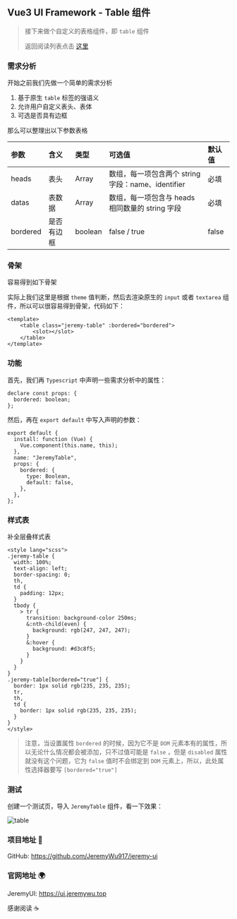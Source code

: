 ## Vue3 UI  Framework - Table 组件

> 接下来做个自定义的表格组件，即 `table` 组件
>
> 返回阅读列表点击 [这里](https://www.cnblogs.com/jeremywucnblog/p/15674656.html)

### 需求分析

开始之前我们先做一个简单的需求分析

1. 基于原生 `table` 标签的强语义
2. 允许用户自定义表头、表体
3. 可选是否具有边框

那么可以整理出以下参数表格

| 参数     | 含义       | 类型    | 可选值                                             | 默认值 |
| :------- | :--------- | :------ | :------------------------------------------------- | :----- |
| heads    | 表头       | Array   | 数组，每一项包含两个 string 字段：name、identifier | 必填   |
| datas    | 表数据     | Array   | 数组，每一项包含与 heads 相同数量的 string 字段    | 必填   |
| bordered | 是否有边框 | boolean | false / true                                       | false  |

### 骨架

容易得到如下骨架

实际上我们这里是根据 `theme` 值判断，然后去渲染原生的 `input` 或者 `textarea` 组件，所以可以很容易得到骨架，代码如下：

```vue
<template>
    <table class="jeremy-table" :bordered="bordered">
        <slot></slot>
    </table>
</template>
```

### 功能

首先，我们再 `Typescript` 中声明一些需求分析中的属性：

```vue
declare const props: {
  bordered: boolean;
};
```

然后，再在 `export default` 中写入声明的参数：

```vue
export default {
  install: function (Vue) {
    Vue.component(this.name, this);
  },
  name: "JeremyTable",
  props: {
    bordered: {
      type: Boolean,
      default: false,
    },
  },
};
```

### 样式表

补全层叠样式表

```vue
<style lang="scss">
.jeremy-table {
  width: 100%;
  text-align: left;
  border-spacing: 0;
  th,
  td {
    padding: 12px;
  }
  tbody {
    > tr {
      transition: background-color 250ms;
      &:nth-child(even) {
        background: rgb(247, 247, 247);
      }
      &:hover {
        background: #d3c8f5;
      }
    }
  }
}
.jeremy-table[bordered="true"] {
  border: 1px solid rgb(235, 235, 235);
  tr,
  th,
  td {
    border: 1px solid rgb(235, 235, 235);
  }
}
</style>
```

> 注意，当设置属性 `bordered` 的时候，因为它不是 `DOM` 元素本有的属性，所以无论什么情况都会被添加，只不过值可能是 `false` ，但是 `disabled` 属性就没有这个问题，它为 `false` 值时不会绑定到 `DOM` 元素上，所以，此处属性选择器要写 `[bordered="true"]`

### 测试

创建一个测试页，导入 `JeremyTable` 组件，看一下效果：

![table](https://gitee.com/jeremywuiot/img-res-all/raw/master/src/iie_shop/table.gif)

### 项目地址 :gift:

GitHub: https://github.com/JeremyWu917/jeremy-ui

### 官网地址 :earth_africa:

JeremyUI: https://ui.jeremywu.top



感谢阅读 :coffee:

